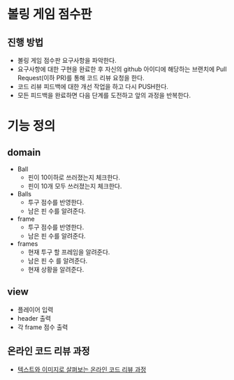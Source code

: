 # 볼링 게임 점수판
## 진행 방법
* 볼링 게임 점수판 요구사항을 파악한다.
* 요구사항에 대한 구현을 완료한 후 자신의 github 아이디에 해당하는 브랜치에 Pull Request(이하 PR)를 통해 코드 리뷰 요청을 한다.
* 코드 리뷰 피드백에 대한 개선 작업을 하고 다시 PUSH한다.
* 모든 피드백을 완료하면 다음 단계를 도전하고 앞의 과정을 반복한다.

# 기능 정의
## domain
* Ball
    * 핀이 10이하로 쓰러졌는지 체크한다.
    * 핀이 10개 모두 쓰러졌는지 체크한다.
* Balls
    * 투구 점수를 반영한다.
    * 남은 핀 수를 알려준다.
* frame
    * 투구 점수를 반영한다.
    * 남은 핀 수를 알려준다. 
* frames
    * 현재 투구 할 프레임을 알려준다.
    * 남은 핀 수 를 알려준다. 
    * 현재 상황을 알려준다.

## view
* 플레이어 입력
* header 출력
* 각 frame 점수 출력


## 온라인 코드 리뷰 과정
* [텍스트와 이미지로 살펴보는 온라인 코드 리뷰 과정](https://github.com/next-step/nextstep-docs/tree/master/codereview)
